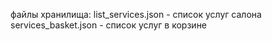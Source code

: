 файлы хранилища:
list_services.json - список услуг салона
services_basket.json - список услуг в корзине